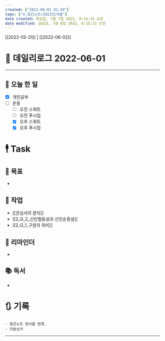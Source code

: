 ```yaml
---
created: ["2022-06-01 01:49"]
tags: ["4.일간노트/2022년/6월"]
date created: 목요일, 7월 7일 2022, 8:14:15 오후
date modified: 금요일, 7월 8일 2022, 8:15:23 오전
---
```


[[2022-05-31]] | [[2022-06-02]]

# 📅 데일리로그 2022-06-01
 
---
## 🔷 오늘 한 일
- [x] 개인공부
- [ ] 운동
	- [ ] 오전 스쿼트
	- [ ] 오전 푸시업
	- [x] 오후 스쿼트
	- [x] 오후 푸시업

# 🕴 Task
## 🎯 목표
- 

## 🚀 작업
- [[관심사의 분리]]
- [[2_G_2_신인협동설과 신인순종설]]
- [[2_G_1_구원의 의미]]

## 📕 리마인더
- 

## 📚 독서
- 

# 🔃 기록
	- 일간노트 양식을 변경.
	- 지방선거
---

